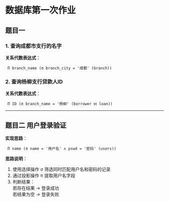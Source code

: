 # 数据库第一次作业

## 题目一

### 1. 查询成都市支行的名字
**关系代数表达式**： 
```relational-algebra
 Π branch_name (σ branch_city = '成都' (branch))
```

### 2. 查询杨柳支行贷款人ID
**关系代数表达式**：
```relational-algebra
 Π ID (σ branch_name = '杨柳' (borrower ⨝ loan))
```

---

## 题目二 用户登录验证

**实现思路**：
```relational-algebra
 Π name (σ name = '用户名' ∧ pswd = '密码' (users))
```

**思路说明**：
1. 使用选择操作 σ 筛选同时匹配用户名和密码的记录
2. 通过投影操作 π 提取用户名字段
3. 判断结果：  
   若存在结果 → 登录成功  
   若结果为空 → 登录失败
